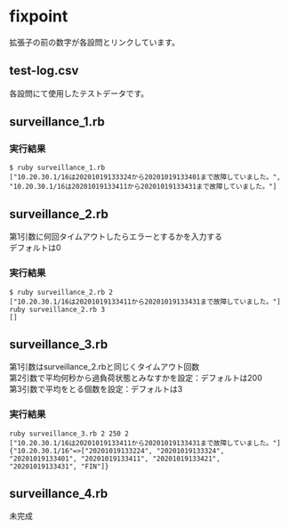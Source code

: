 # fixpoint

拡張子の前の数字が各設問とリンクしています。

## test-log.csv 
  各設問にて使用したテストデータです。

## surveillance_1.rb
  ### 実行結果
    $ ruby surveillance_1.rb                               
    ["10.20.30.1/16は20201019133324から20201019133401まで故障していました。", "10.20.30.1/16は20201019133411から20201019133431まで故障していました。"] 

## surveillance_2.rb
  第1引数に何回タイムアウトしたらエラーとするかを入力する  
  デフォルトは0
  ### 実行結果
    $ ruby surveillance_2.rb 2
    ["10.20.30.1/16は20201019133411から20201019133431まで故障していました。"]
    ruby surveillance_2.rb 3
    []

## surveillance_3.rb
  第1引数はsurveillance_2.rbと同じくタイムアウト回数  
  第2引数で平均何秒から過負荷状態とみなすかを設定：デフォルトは200  
  第3引数で平均をとる個数を設定：デフォルトは3  
  ### 実行結果
    ruby surveillance_3.rb 2 250 2
    ["10.20.30.1/16は20201019133411から20201019133431まで故障していました。"]
    {"10.20.30.1/16"=>["20201019133224", "20201019133324", "20201019133401", "20201019133411", "20201019133421", "20201019133431", "FIN"]}

## surveillance_4.rb
  未完成
